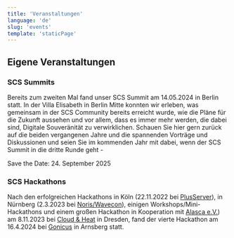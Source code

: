 ```yaml
---
title: 'Veranstaltungen'
language: 'de'
slug: 'events'
template: 'staticPage'
---
```


## Eigene Veranstaltungen

### SCS Summits

Bereits zum zweiten Mal fand unser SCS Summit am 14.05.2024 in Berlin statt. In der Villa Elisabeth in Berlin Mitte konnten wir erleben, was gemeinsam in der SCS Community bereits erreicht wurde, wie die Pläne für die Zukunft aussehen und vor allem, dass es immer mehr werden, die dabei sind, Digitale Souveränität zu verwirklichen.
Schauen Sie hier gern zurück auf die beiden vergangenen Jahre und die spannenden Vorträge und Diskussionen und seien Sie im kommenden Jahr mit dabei, wenn der SCS Summit in die dritte Runde geht -

Save the Date: 24. September 2025

### SCS Hackathons

Nach den erfolgreichen Hackathons in Köln (22.11.2022 bei [PlusServer](https://plusserver.com/)),
in Nürnberg (2.3.2023 bei [Noris/Wavecon](https://wavecon.de/)), einigen
Workshops/Mini-Hackathons und einem großen Hackathon in Kooperation mit
[Alasca e.V.](https://alasca.cloud/)) am 8.11.2023 bei [Cloud & Heat](https://cloudandheat.com/)
in Dresden, fand der vierte Hackathon am 16.4.2024 bei [Gonicus](https://gonicus.de)
in Arnsberg statt.
